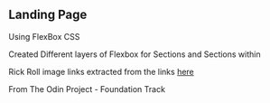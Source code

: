 ## Landing Page

Using FlexBox CSS

Created Different layers of Flexbox for Sections and Sections within

Rick Roll image links extracted from the links [here](./links_used.md)

From The Odin Project - Foundation Track

